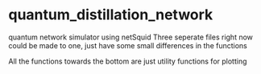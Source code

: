 # quantum_distillation_network
quantum network simulator using netSquid
Three seperate files right now could be made to one, just have some small differences in the functions

All the functions towards the bottom are just utility functions for plotting
